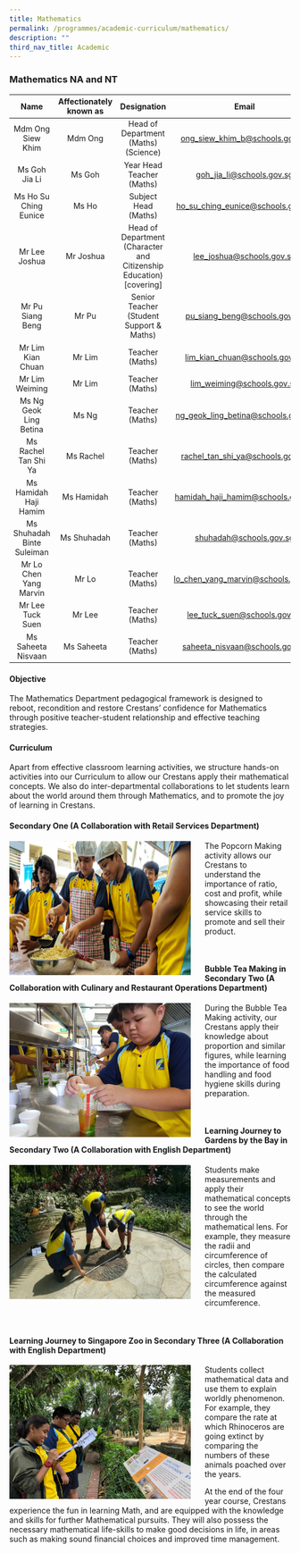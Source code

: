 ```yaml
---
title: Mathematics
permalink: /programmes/academic-curriculum/mathematics/
description: ""
third_nav_title: Academic
---
```

### Mathematics NA and NT

| Name | Affectionately known as | Designation | Email |
|:---:|:---:|:---:|:---:|
| Mdm Ong Siew Khim | Mdm Ong | Head of Department<br>(Maths)<br>(Science) | [ong\_siew\_khim\_b@schools.gov.sg](mailto:ong_siew_khim_b@schools.gov.sg) |
| Ms Goh Jia Li | Ms Goh | Year Head<br>Teacher (Maths) | [goh\_jia\_li@schools.gov.sg](mailto:goh_jia_li@schools.gov.sg) |
| Ms Ho Su Ching Eunice | Ms Ho | Subject Head (Maths) | [ho\_su\_ching\_eunice@schools.gov.sg](mailto:ho_su_ching_eunice@schools.gov.sg) |
| Mr Lee Joshua | Mr Joshua | Head of Department<br>(Character and Citizenship Education)<br>[covering] | [lee\_joshua@schools.gov.sg](mailto:lee_joshua@schools.gov.sg) |
| Mr Pu Siang Beng | Mr Pu | Senior Teacher<br>(Student Support &amp; Maths) | [pu\_siang\_beng@schools.gov.sg](mailto:pu_siang_beng@schools.gov.sg) |
| Mr Lim Kian Chuan | Mr Lim | Teacher (Maths) | [lim\_kian\_chuan@schools.gov.sg](mailto:lim_kian_chuan@schools.gov.sg) |
| Mr Lim Weiming | Mr Lim | Teacher (Maths) | [lim\_weiming@schools.gov.sg](mailto:lim_weiming@schools.gov.sg) |
| Ms Ng Geok Ling Betina | Ms Ng | Teacher (Maths) | [ng\_geok\_ling\_betina@schools.gov.sg](mailto:ng_geok_ling_betina@schools.gov.sg) |
| Ms Rachel Tan Shi Ya | Ms Rachel | Teacher (Maths) | [rachel\_tan\_shi\_ya@schools.gov.sg](mailto:rachel_tan_shi_ya@schools.gov.sg) |
| Ms Hamidah Haji Hamim | Ms Hamidah | Teacher (Maths) | [hamidah\_haji\_hamim@schools.gov.sg](mailto:hamidah_haji_hamim@schools.gov.sg) |
| Ms Shuhadah Binte Suleiman | Ms Shuhadah | Teacher (Maths) | [shuhadah@schools.gov.sg](mailto:shuhadah@schools.gov.sg) |
| Mr Lo Chen Yang Marvin | Mr Lo | Teacher (Maths) | [lo\_chen\_yang\_marvin@schools.gov.sg](mailto:lo_chen_yang_marvin@schools.gov.sg) |
| Mr Lee Tuck Suen | Mr Lee | Teacher (Maths) | [lee\_tuck\_suen@schools.gov.sg](mailto:lee_tuck_suen@schools.gov.sg) |
| Ms Saheeta Nisvaan | Ms Saheeta | Teacher (Maths) | [saheeta\_nisvaan@schools.gov.sg](mailto:saheeta_nisvaan@schools.gov.sg) |


#### Objective

The Mathematics Department pedagogical framework is designed to reboot, recondition and restore Crestans’ confidence for Mathematics through positive teacher-student relationship and effective teaching strategies.&nbsp;

#### Curriculum

Apart from effective classroom learning activities, we structure hands-on activities into our Curriculum to allow our Crestans apply their mathematical concepts. We also do inter-departmental collaborations to let students learn about the world around them through Mathematics, and to promote the joy of learning in Crestans.

#### Secondary One (A Collaboration with Retail Services Department)

<img src="/images/m1.jpg" style="width:325px;height:240px;margin-right:25px;" align="left">The Popcorn Making activity allows our Crestans to understand the importance of ratio, cost and profit, while showcasing their retail service skills to promote and sell their product.

<br>

#### Bubble Tea Making in Secondary Two (A Collaboration with Culinary and Restaurant Operations Department)

<img src="/images/m2.jpg" style="width:325px;height:240px;margin-right:25px;" align="left">During the Bubble Tea Making activity, our Crestans apply their knowledge about proportion and similar figures, while learning the importance of food handling and food hygiene skills during preparation.

<br>

#### Learning Journey to Gardens by the Bay in Secondary Two (A Collaboration with English Department)

<img src="/images/m3.jpg" style="width:325px;height:240px;margin-right:25px;" align="left">Students make measurements and apply their mathematical concepts to see the world through the mathematical lens. For example, they measure the radii and circumference of circles, then compare the calculated circumference against the measured circumference.

<br>

#### Learning Journey to Singapore Zoo in Secondary Three (A Collaboration with English Department)

<img src="/images/m4.jpg" style="width:325px;height:240px;margin-right:25px;" align="left">Students collect mathematical data and use them to explain worldly phenomenon. For example, they compare the rate at which Rhinoceros are going extinct by comparing the numbers of these animals poached over the years.&nbsp;

At the end of the four year course, Crestans experience the fun in learning Math, and are equipped with the knowledge and skills for further Mathematical pursuits. They will also possess the necessary mathematical life-skills to make good decisions in life, in areas such as making sound financial choices and improved time management.